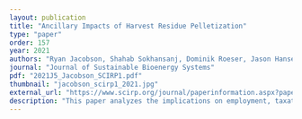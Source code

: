 ```yaml
---
layout: publication
title: "Ancillary Impacts of Harvest Residue Pelletization"
type: "paper"
order: 157
year: 2021
authors: "Ryan Jacobson, Shahab Sokhansanj, Dominik Roeser, Jason Hansen, Bhushan Gopaluni, Xiaotao Bi"
journal: "Journal of Sustainable Bioenergy Systems"
pdf: "2021J5_Jacobson_SCIRP1.pdf"
thumbnail: "jacobson_scirp1_2021.jpg"
external_url: "https://www.scirp.org/journal/paperinformation.aspx?paperid=112081"
description: "This paper analyzes the implications on employment, taxation, and wildfire fuel reduction costs when using mobile pellet mills to remove biomass and reduce wildfire fuels. Wildfire suppression costs in British Columbia have exceeded the set budget in 9 of the last 10 years and the province has only reduced the fuel load on a fraction of the high-risk hectares. Using a novel high-moisture mobile pellet mill allows the production of 89,000 tonnes of wood pellets each year for a price of $293 tonne−1 . Each tonne produced also provides $546 tonne−1 in additional benefits from employment, taxation, and reductions in the cost to perform fuel treatments. The presented research found that 11 employees are needed to operate a mobile pellet mill, with total employment of 242 for 22 systems across BC. The assessed system can also avoid $5.5 million in employment insurance payments. The 22 systems also provide $323,000 in taxable profits and $524,000 from income taxes from employees. Fuel treatment with the researched systems costs $1112 ha−1 . A cost-benefit analysis shows that the system provides $2.97 in benefits for every dollar invested."
---
```

